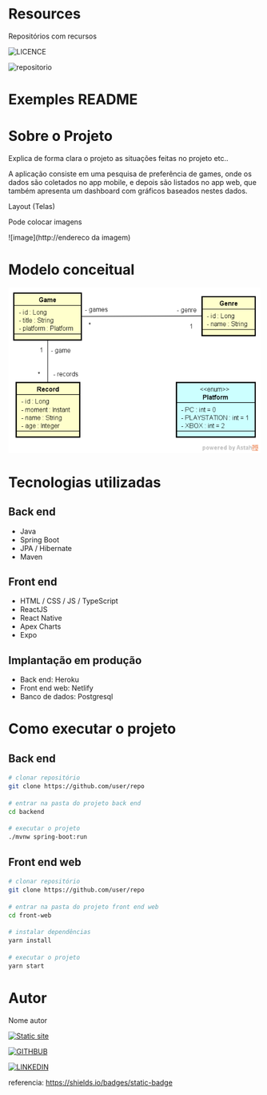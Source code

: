 # Resources
Repositórios com recursos 

![LICENCE](https://img.shields.io/github/license/jairosousa/resources)

![repositorio](https://img.shields.io/badge/nomerepositorio-repo?logo=git&color=%23000000&link=https%3A%2F%2Fgithub.com%2Fjairosousa)


# Exemples README

# Sobre o Projeto
Explica de forma clara o projeto as situações feitas no projeto etc..

A aplicação consiste em uma pesquisa de preferência de games, onde os dados são coletados no app mobile, e depois são listados no app web, que também apresenta um dashboard com gráficos baseados nestes dados.

Layout (Telas)

Pode colocar imagens

![image](http://endereco da imagem)

# Modelo conceitual
![Nodelo](https://github.com/acenelio/assets/raw/main/sds1/modelo-conceitual.png)

# Tecnologias utilizadas

## Back end
- Java
- Spring Boot
- JPA / Hibernate
- Maven
## Front end
- HTML / CSS / JS / TypeScript
- ReactJS
- React Native
- Apex Charts
- Expo
## Implantação em produção
- Back end: Heroku
- Front end web: Netlify
- Banco de dados: Postgresql

# Como executar o projeto

## Back end
```bash
# clonar repositório
git clone https://github.com/user/repo

# entrar na pasta do projeto back end
cd backend

# executar o projeto
./mvnw spring-boot:run
```

## Front end web

```bash
# clonar repositório
git clone https://github.com/user/repo

# entrar na pasta do projeto front end web
cd front-web

# instalar dependências
yarn install

# executar o projeto
yarn start
```

# Autor

Nome autor


[![Static site](https://img.shields.io/badge/Jairo%20Nascimento-repo?logo=trustedshops&logoColor=%23FFFFFF&color=%23002244)
](https://jairosousa.github.io/)

[![GITHBUB](https://img.shields.io/badge/Jairo%20Nascimento-jairosousa?logo=github&color=%23000000)](https://github.com/jairosousa/)


[![LINKEDIN](https://img.shields.io/badge/Jairo%20Nascimento-Jairo?logo=linkedin&color=%230e76a8)](https://www.linkedin.com/in/jairo-nascimento-sousa/) 

referencia: https://shields.io/badges/static-badge
